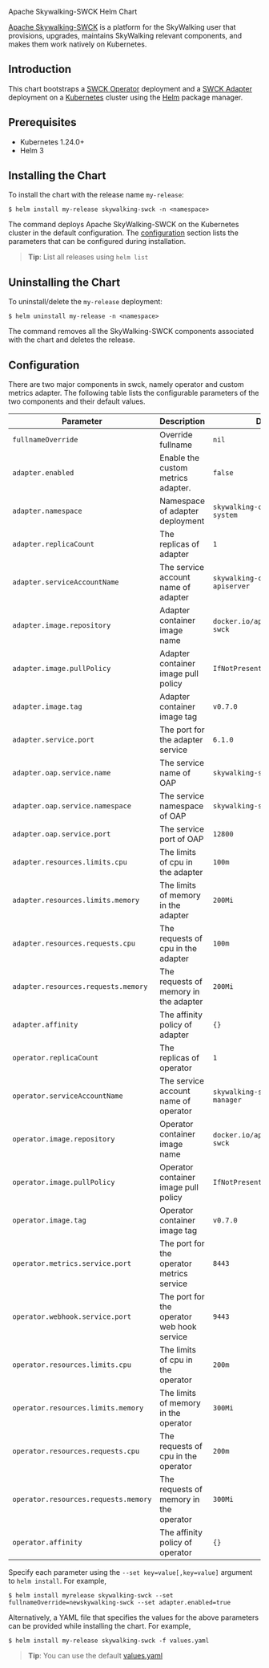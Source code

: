 Apache Skywalking-SWCK Helm Chart

[Apache Skywalking-SWCK](https://github.com/apache/skywalking-swck) is a platform for the SkyWalking user that provisions, upgrades, maintains SkyWalking relevant components, and makes them work natively on Kubernetes.

## Introduction

This chart bootstraps a [SWCK Operator](https://github.com/apache/skywalking-swck/blob/master/docs/operator.md) deployment and a [SWCK Adapter](https://github.com/apache/skywalking-swck/blob/master/docs/custom-metrics-adapter.md) deployment on a [Kubernetes](http://kubernetes.io) cluster using the [Helm](https://helm.sh) package manager.

## Prerequisites

 - Kubernetes 1.24.0+ 
 - Helm 3

## Installing the Chart

To install the chart with the release name `my-release`:

```shell
$ helm install my-release skywalking-swck -n <namespace>
```

The command deploys Apache SkyWalking-SWCK on the Kubernetes cluster in the default configuration. The [configuration](#configuration) section lists the parameters that can be configured during installation.

> **Tip**: List all releases using `helm list`

## Uninstalling the Chart

To uninstall/delete the `my-release` deployment:

```shell
$ helm uninstall my-release -n <namespace>
```

The command removes all the SkyWalking-SWCK components associated with the chart and deletes the release.

## Configuration

There are two major components in swck, namely operator and custom metrics adapter. The following table lists the configurable parameters of the two components and their default values.

| Parameter                                                    | Description                                                                                      | Default                              |
|--------------------------------------------------------------|--------------------------------------------------------------------------------------------------|--------------------------------------|
| `fullnameOverride`                             | Override fullname                                          | `nil`                            |
| `adapter.enabled`                             | Enable the custom metrics adapter.                                          | `false`                            |
| `adapter.namespace`               | Namespace of adapter deployment                  | `skywalking-custom-metrics-system` |
| `adapter.replicaCount`               | The replicas of adapter                                                         | `1`                                |
| `adapter.serviceAccountName`              | The service account name of adapter                                       | `skywalking-custom-metrics-apiserver` |
| `adapter.image.repository` | Adapter container image name                | `docker.io/apache/skywalking-swck` |
| `adapter.image.pullPolicy`               | Adapter container image pull policy                              | `IfNotPresent`                  |
| `adapter.image.tag`             | Adapter container image tag                    | `v0.7.0` |
| `adapter.service.port`                           | The port for the adapter service                                 | `6.1.0`                              |
| `adapter.oap.service.name`          | The service name of OAP                                 | `skywalking-system-oap`  |
| `adapter.oap.service.namespace`                | The service namespace of OAP                          | `skywalking-system`             |
| `adapter.oap.service.port`             | The service port of OAP                                                  | `12800`                              |
| `adapter.resources.limits.cpu`         | The limits of cpu in the adapter                                       | `100m`                              |
| `adapter.resources.limits.memory`       | The limits of memory in the adapter                                                | `200Mi`                      |
| `adapter.resources.requests.cpu`            | The requests of cpu in the adapter | `100m`                  |
| `adapter.resources.requests.memory`       | The requests of memory in the adapter                                  | `200Mi`                        |
| `adapter.affinity`                           | The affinity policy of adapter                                                            | `{}`                                 |
| `operator.replicaCount`                | The replicas of operator                               | `1`                                |
| `operator.serviceAccountName`     | The service account name of operator                                        | `skywalking-swck-controller-manager` |
| `operator.image.repository`               | Operator container image name                          | `docker.io/apache/skywalking-swck` |
| `operator.image.pullPolicy`    | Operator container image pull policy                                        | `IfNotPresent`                  |
| `operator.image.tag`                         | Operator container image tag                                     | `v0.7.0`                           |
| `operator.metrics.service.port`              | The port for the operator metrics service                           | `8443`                             |
| `operator.webhook.service.port`             | The port for the operator web hook service                   | `9443`                              |
| `operator.resources.limits.cpu`      | The limits of cpu in the operator          | `200m`                                |
| `operator.resources.limits.memory`   | The limits of memory in the operator       | `300Mi`                               |
| `operator.resources.requests.cpu`    | The requests of cpu in the operator        | `200m`                                |
| `operator.resources.requests.memory` | The requests of memory in the operator     | `300Mi`                        |
| `operator.affinity`                   | The affinity policy of operator                            | `{}`                                 |


Specify each parameter using the `--set key=value[,key=value]` argument to `helm install`. For example,

```console
$ helm install myrelease skywalking-swck --set fullnameOverride=newskywalking-swck --set adapter.enabled=true
```

Alternatively, a YAML file that specifies the values for the above parameters can be provided while installing the chart. For example,

```console
$ helm install my-release skywalking-swck -f values.yaml
```

> **Tip**: You can use the default [values.yaml](values.yaml)
